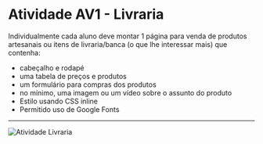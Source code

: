 # Atividade AV1 - Livraria

Individualmente cada aluno deve montar 1 página para venda de produtos artesanais ou itens de livraria/banca (o que lhe interessar mais) que contenha:
- cabeçalho e rodapé
- uma tabela de preços e produtos
- um formulário para compras dos produtos
- no mínimo, uma imagem ou um vídeo sobre o assunto do produto
- Estilo usando CSS inline
- Permitido uso de Google Fonts

<hr>

![Atividade Livraria](https://user-images.githubusercontent.com/112131549/189555737-db764565-c2bf-4e22-9a48-50adbc4b5a79.png)

